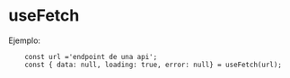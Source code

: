 # useFetch

Ejemplo:
```
    const url ='endpoint de una api';
    const { data: null, loading: true, error: null} = useFetch(url);
```
